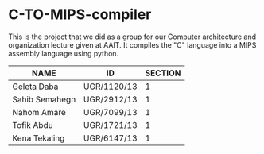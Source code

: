 # C-TO-MIPS-compiler


This is the project that we did as a group for our Computer architecture and organization lecture given at AAIT.
It compiles the "C" language into a MIPS assembly language using python. 

|NAME	         |  ID	         | SECTION
---------------| --------------|-----------
|Geleta Daba	 |  UGR/1120/13	 | 1
|Sahib Semahegn|	UGR/2912/13	 | 1
|Nahom Amare	 |  UGR/7099/13	 | 1
|Tofik Abdu	   |  UGR/1721/13	 | 1
|Kena Tekaling |  UGR/6147/13	 | 1
